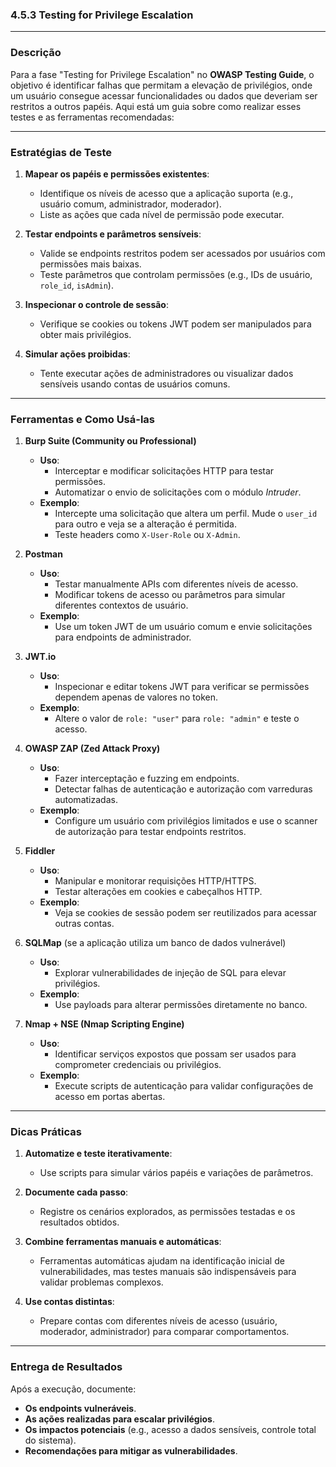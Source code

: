 ### **4.5.3 Testing for Privilege Escalation**

---

### **Descrição**
Para a fase "Testing for Privilege Escalation" no **OWASP Testing Guide**, o objetivo é identificar falhas que permitam a elevação de privilégios, onde um usuário consegue acessar funcionalidades ou dados que deveriam ser restritos a outros papéis. Aqui está um guia sobre como realizar esses testes e as ferramentas recomendadas:  

---

### **Estratégias de Teste**
1. **Mapear os papéis e permissões existentes**:
   - Identifique os níveis de acesso que a aplicação suporta (e.g., usuário comum, administrador, moderador).
   - Liste as ações que cada nível de permissão pode executar.

2. **Testar endpoints e parâmetros sensíveis**:
   - Valide se endpoints restritos podem ser acessados por usuários com permissões mais baixas.
   - Teste parâmetros que controlam permissões (e.g., IDs de usuário, `role_id`, `isAdmin`).

3. **Inspecionar o controle de sessão**:
   - Verifique se cookies ou tokens JWT podem ser manipulados para obter mais privilégios.

4. **Simular ações proibidas**:
   - Tente executar ações de administradores ou visualizar dados sensíveis usando contas de usuários comuns.

---

### **Ferramentas e Como Usá-las**
1. **Burp Suite (Community ou Professional)**
   - **Uso**:
     - Interceptar e modificar solicitações HTTP para testar permissões.
     - Automatizar o envio de solicitações com o módulo *Intruder*.
   - **Exemplo**:
     - Intercepte uma solicitação que altera um perfil. Mude o `user_id` para outro e veja se a alteração é permitida.
     - Teste headers como `X-User-Role` ou `X-Admin`.

2. **Postman**
   - **Uso**:
     - Testar manualmente APIs com diferentes níveis de acesso.
     - Modificar tokens de acesso ou parâmetros para simular diferentes contextos de usuário.
   - **Exemplo**:
     - Use um token JWT de um usuário comum e envie solicitações para endpoints de administrador.

3. **JWT.io**
   - **Uso**:
     - Inspecionar e editar tokens JWT para verificar se permissões dependem apenas de valores no token.
   - **Exemplo**:
     - Altere o valor de `role: "user"` para `role: "admin"` e teste o acesso.

4. **OWASP ZAP (Zed Attack Proxy)**
   - **Uso**:
     - Fazer interceptação e fuzzing em endpoints.
     - Detectar falhas de autenticação e autorização com varreduras automatizadas.
   - **Exemplo**:
     - Configure um usuário com privilégios limitados e use o scanner de autorização para testar endpoints restritos.

5. **Fiddler**
   - **Uso**:
     - Manipular e monitorar requisições HTTP/HTTPS.
     - Testar alterações em cookies e cabeçalhos HTTP.
   - **Exemplo**:
     - Veja se cookies de sessão podem ser reutilizados para acessar outras contas.

6. **SQLMap** (se a aplicação utiliza um banco de dados vulnerável)
   - **Uso**:
     - Explorar vulnerabilidades de injeção de SQL para elevar privilégios.
   - **Exemplo**:
     - Use payloads para alterar permissões diretamente no banco.

7. **Nmap + NSE (Nmap Scripting Engine)**
   - **Uso**:
     - Identificar serviços expostos que possam ser usados para comprometer credenciais ou privilégios.
   - **Exemplo**:
     - Execute scripts de autenticação para validar configurações de acesso em portas abertas.

---

### **Dicas Práticas**
1. **Automatize e teste iterativamente**:
   - Use scripts para simular vários papéis e variações de parâmetros.
   
2. **Documente cada passo**:
   - Registre os cenários explorados, as permissões testadas e os resultados obtidos.

3. **Combine ferramentas manuais e automáticas**:
   - Ferramentas automáticas ajudam na identificação inicial de vulnerabilidades, mas testes manuais são indispensáveis para validar problemas complexos.

4. **Use contas distintas**:
   - Prepare contas com diferentes níveis de acesso (usuário, moderador, administrador) para comparar comportamentos.

---

### **Entrega de Resultados**
Após a execução, documente:
- **Os endpoints vulneráveis**.
- **As ações realizadas para escalar privilégios**.
- **Os impactos potenciais** (e.g., acesso a dados sensíveis, controle total do sistema).
- **Recomendações para mitigar as vulnerabilidades**.
